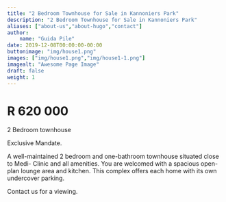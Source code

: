 ```yaml
---
title: "2 Bedroom Townhouse for Sale in Kannoniers Park"
description: "2 Bedroom Townhouse for Sale in Kannoniers Park"
aliases: ["about-us","about-hugo","contact"]
author:
    name: "Guida Pile"
date: 2019-12-08T00:00:00-00:00
buttonimage: "img/house1.png"
images: ["img/house1.png","img/house1-1.png"]
imagealt: "Awesome Page Image"
draft: false
weight: 1
---
```


# R 620 000

2 Bedroom townhouse

Exclusive Mandate.

A well-maintained 2 bedroom and one-bathroom townhouse situated close to Medi- Clinic and all amenities. You are welcomed with a spacious open-plan lounge area and kitchen. This complex offers each home with its own undercover parking.

Contact us for a viewing.
